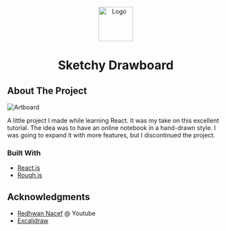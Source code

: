 <div id="top"></div>

<!-- PROJECT LOGO -->
<br />
<div align="center">
  <a href="https://github.com/shocquu/sketchy-reactjs">
    <img src="https://raw.githubusercontent.com/shocquu/sketchy-reactjs/954e4ed38a15530622f71501524dac1b2b172b6c/assets/logo.svg?token=AM3664BYRRDTSJXBK5ZEHX3CCAEME" alt="Logo" width="80" height="80">
  </a>
  <h1 align="center">Sketchy Drawboard</h3>
</div>


<!-- ABOUT THE PROJECT -->
## About The Project

![Artboard](https://github.com/shocquu/sketchy-reactjs/blob/main/assets/sketchy.png?raw=true)

A little project I made while learning React. It was my take on this excellent tutorial. The idea was to have an online notebook in a hand-drawn style. I was going to expand it with more features, but I discontinued the project.



### Built With
* [React.js](https://reactjs.org/)
* [Rough.js](https://roughjs.com/)



<!-- ACKNOWLEDGMENTS -->
## Acknowledgments

* [Redhwan Nacef](https://www.youtube.com/c/RedhwanNacef) @ Youtube
* [Excalidraw](https://excalidraw.com/)
